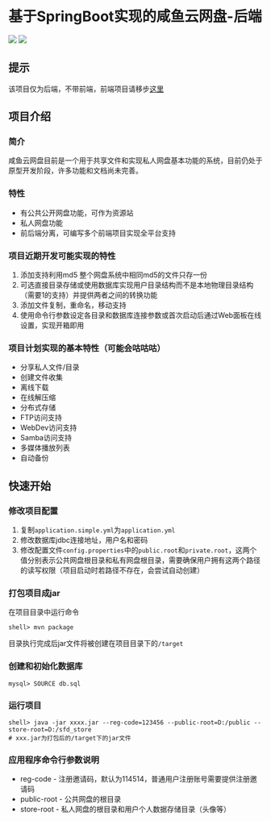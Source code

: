 # 基于SpringBoot实现的咸鱼云网盘-后端
![](https://img.shields.io/badge/SpringBoot-2.4-green.svg)
![](https://img.shields.io/badge/Java->=1.8-green.svg)

## 提示 
该项目仅为后端，不带前端，前端项目请移步[这里](https://gitee.com/xiaotao233/saltedfishcloud-frontend)

## 项目介绍
### 简介
咸鱼云网盘目前是一个用于共享文件和实现私人网盘基本功能的系统，目前仍处于原型开发阶段，许多功能和文档尚未完善。  
### 特性  
- 有公共公开网盘功能，可作为资源站
- 私人网盘功能
- 前后端分离，可编写多个前端项目实现全平台支持  
### 项目近期开发可能实现的特性  
1. 添加支持利用md5 整个网盘系统中相同md5的文件只存一份
2. 可选直接目录存储或使用数据库实现用户目录结构而不是本地物理目录结构（需要1的支持）并提供两者之间的转换功能
3. 添加文件复制，重命名，移动支持
4. 使用命令行参数设定各目录和数据库连接参数或首次启动后通过Web面板在线设置，实现开箱即用
### 项目计划实现的基本特性（可能会咕咕咕）
- 分享私人文件/目录
- 创建文件收集
- 离线下载
- 在线解压缩
- 分布式存储
- FTP访问支持
- WebDev访问支持
- Samba访问支持
- 多媒体播放列表
- 自动备份

## 快速开始    
### 修改项目配置  
1. 复制`application.simple.yml`为`application.yml`
2. 修改数据库jdbc连接地址，用户名和密码
3. 修改配置文件`config.properties`中的`public.root`和`private.root`，这两个值分别表示公共网盘根目录和私有网盘根目录，需要确保用户拥有这两个路径的读写权限（项目启动时若路径不存在，会尝试自动创建）

### 打包项目成jar
在项目目录中运行命令
```shell script
shell> mvn package
```
目录执行完成后jar文件将被创建在项目目录下的`/target`

### 创建和初始化数据库
```
mysql> SOURCE db.sql
```
### 运行项目
```shell script
shell> java -jar xxxx.jar --reg-code=123456 --public-root=D:/public --store-root=D:/sfd_store
# xxx.jar为打包后的/target下的jar文件
```

### 应用程序命令行参数说明
- reg-code - 注册邀请码，默认为114514，普通用户注册账号需要提供注册邀请码
- public-root - 公共网盘的根目录
- store-root - 私人网盘的根目录和用户个人数据存储目录（头像等）
